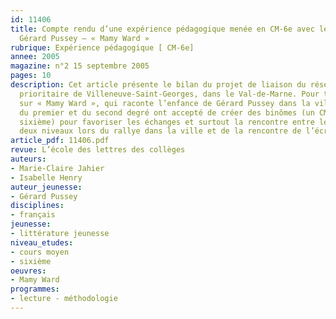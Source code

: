 ```yaml
---
id: 11406
title: Compte rendu d’une expérience pédagogique menée en CM-6e avec le livre de
  Gérard Pussey – « Mamy Ward »
rubrique: Expérience pédagogique [ CM-6e]
annee: 2005
magazine: n°2 15 septembre 2005
pages: 10
description: Cet article présente le bilan du projet de liaison du réseau d’éducation
  prioritaire de Villeneuve-Saint-Georges, dans le Val-de-Marne. Pour travailler ensemble
  sur « Mamy Ward », qui raconte l’enfance de Gérard Pussey dans la ville, les professeurs
  du premier et du second degré ont accepté de créer des binômes (un CM2 avec une
  sixième) pour favoriser les échanges et surtout la rencontre entre les classes des
  deux niveaux lors du rallye dans la ville et de la rencontre de l’écrivain.
article_pdf: 11406.pdf
revue: L’école des lettres des collèges
auteurs:
- Marie-Claire Jahier
- Isabelle Henry
auteur_jeunesse:
- Gérard Pussey
disciplines:
- français
jeunesse:
- littérature jeunesse
niveau_etudes:
- cours moyen
- sixième
oeuvres:
- Mamy Ward
programmes:
- lecture - méthodologie
---
```

